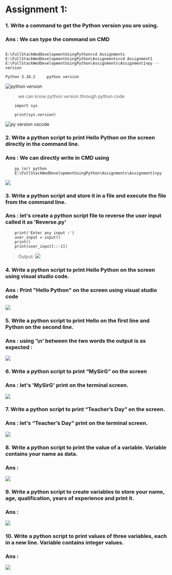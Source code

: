 # Assignment 1:

### 1. Write a command to get the Python version you are using.

### Ans : We can type the command on CMD
```
                                                                                                                                                                            E:\FullStackWedDevelopmentUsingPython>cd Assignments                                                                                                                                                                                                                                                                                            E:\FullStackWedDevelopmentUsingPython\Assignments>cd Assignment1                                                                                                                                                                                                                                                                                E:\FullStackWedDevelopmentUsingPython\Assignments\Assignment1>py --version                                                    
                                                                                                                                    Python 3.10.2     python version
```

![python version](./images/pyVersion.PNG)

> we can know python version through python code
```
    import sys

    print(sys.version)

```

![py version vscode](./images/pyVersionVSCode.PNG)

### 2. Write a python script to print Hello Python on the screen directly in the command line.

### Ans : We can directly write in CMD using 
```
    py (or) python
    E:\FullStackWedDevelopmentUsingPython\Assignments\Assignment1>py

```
![](./images/helloPython.PNG)

### 3. Write a python script and store it in a file and execute the file from the command line.

### Ans : let's create a python script file to reverse the user input called it as 'Reverse.py'
```
    print('Enter any input :')
    user_input = input()
    print()
    print(user_input[::-1])

```
>Output:
![](./images/StoredFileExecutionCMD.PNG)

### 4. Write a python script to print Hello Python on the screen using visual studio code.

### Ans : Print "Hello Python" on the screen using visual studio code
![](./images/helloPythonVscode.PNG)

### 5. Write a python script to print Hello on the first line and Python on the second line.

### Ans : using '\n' between the two words the output is as expected :

![](./images/Ques5.PNG)

### 6. Write a python script to print “MySirG” on the screen

### Ans : let's 'MySirG' print on the terminal screen.
![](./images/mySirG.PNG)

### 7. Write a python script to print “Teacher’s Day” on the screen.

### Ans : let's “Teacher’s Day” print on the terminal screen.
![](./images/Ques7.PNG)

### 8. Write a python script to print the value of a variable. Variable contains your name as data.

### Ans : 
![](./images/Ques8.PNG)

### 9. Write a python script to create variables to store your name, age, qualification, years of experience and print it.

### Ans : 
![](./images/Ques9.PNG)

### 10. Write a python script to print values of three variables, each in a new line. Variable contains integer values.

### Ans :
![](./images/Ques10.PNG)